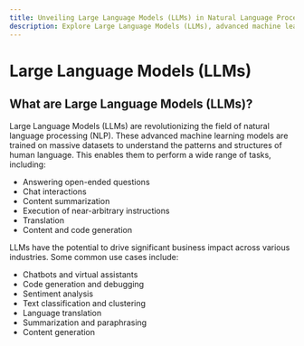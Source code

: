 ```yaml
---
title: Unveiling Large Language Models (LLMs) in Natural Language Processing
description: Explore Large Language Models (LLMs), advanced machine learning models transforming natural language processing. Trained on massive datasets, LLMs perform tasks such as answering questions, chat, code generation, translation, and more, driving business impact across industries.
---
```


# Large Language Models (LLMs)

## What are Large Language Models (LLMs)?

Large Language Models (LLMs) are revolutionizing the field of natural language processing (NLP). These advanced machine learning models are trained on massive datasets to understand the patterns and structures of human language. This enables them to perform a wide range of tasks, including:

- Answering open-ended questions
- Chat interactions
- Content summarization
- Execution of near-arbitrary instructions
- Translation
- Content and code generation

LLMs have the potential to drive significant business impact across various industries. Some common use cases include:

- Chatbots and virtual assistants
- Code generation and debugging
- Sentiment analysis
- Text classification and clustering
- Language translation
- Summarization and paraphrasing
- Content generation

